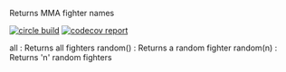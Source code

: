 Returns MMA fighter names

[![circle build](https://img.shields.io/circleci/project/alfapagal/MMA.svg)](https://circleci.com/gh/alfapagal/MMA)
[![codecov report](https://img.shields.io/codecov/c/github/alfapagal/MMA.svg)](https://codecov.io/github/alfapagal/MMA)

all : Returns all fighters
random() : Returns a random fighter
random(n) : Returns 'n' random fighters